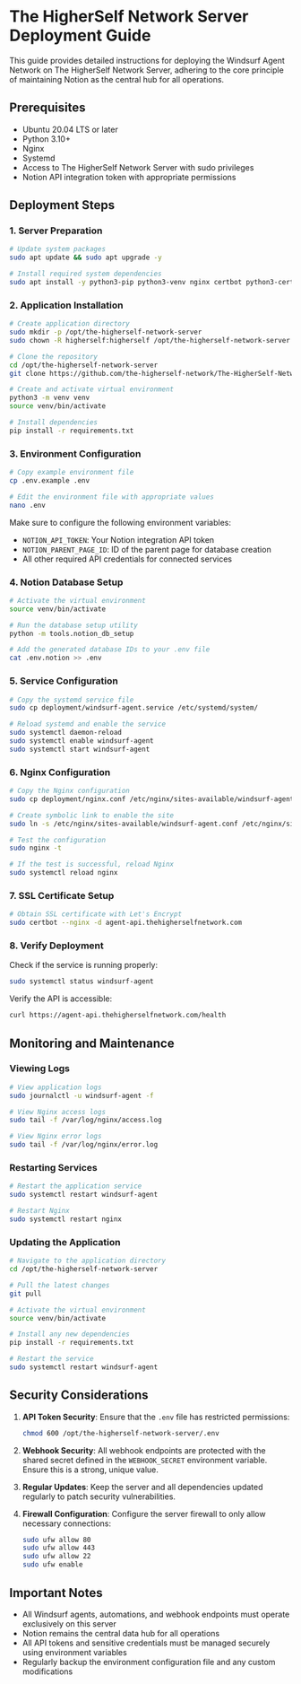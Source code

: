 # The HigherSelf Network Server Deployment Guide

This guide provides detailed instructions for deploying the Windsurf Agent Network on The HigherSelf Network Server, adhering to the core principle of maintaining Notion as the central hub for all operations.

## Prerequisites

- Ubuntu 20.04 LTS or later
- Python 3.10+
- Nginx
- Systemd
- Access to The HigherSelf Network Server with sudo privileges
- Notion API integration token with appropriate permissions

## Deployment Steps

### 1. Server Preparation

```bash
# Update system packages
sudo apt update && sudo apt upgrade -y

# Install required system dependencies
sudo apt install -y python3-pip python3-venv nginx certbot python3-certbot-nginx
```

### 2. Application Installation

```bash
# Create application directory
sudo mkdir -p /opt/the-higherself-network-server
sudo chown -R higherself:higherself /opt/the-higherself-network-server

# Clone the repository
cd /opt/the-higherself-network-server
git clone https://github.com/the-higherself-network/The-HigherSelf-Network-Server.git .

# Create and activate virtual environment
python3 -m venv venv
source venv/bin/activate

# Install dependencies
pip install -r requirements.txt
```

### 3. Environment Configuration

```bash
# Copy example environment file
cp .env.example .env

# Edit the environment file with appropriate values
nano .env
```

Make sure to configure the following environment variables:
- `NOTION_API_TOKEN`: Your Notion integration API token
- `NOTION_PARENT_PAGE_ID`: ID of the parent page for database creation
- All other required API credentials for connected services

### 4. Notion Database Setup

```bash
# Activate the virtual environment
source venv/bin/activate

# Run the database setup utility
python -m tools.notion_db_setup

# Add the generated database IDs to your .env file
cat .env.notion >> .env
```

### 5. Service Configuration

```bash
# Copy the systemd service file
sudo cp deployment/windsurf-agent.service /etc/systemd/system/

# Reload systemd and enable the service
sudo systemctl daemon-reload
sudo systemctl enable windsurf-agent
sudo systemctl start windsurf-agent
```

### 6. Nginx Configuration

```bash
# Copy the Nginx configuration
sudo cp deployment/nginx.conf /etc/nginx/sites-available/windsurf-agent.conf

# Create symbolic link to enable the site
sudo ln -s /etc/nginx/sites-available/windsurf-agent.conf /etc/nginx/sites-enabled/

# Test the configuration
sudo nginx -t

# If the test is successful, reload Nginx
sudo systemctl reload nginx
```

### 7. SSL Certificate Setup

```bash
# Obtain SSL certificate with Let's Encrypt
sudo certbot --nginx -d agent-api.thehigherselfnetwork.com
```

### 8. Verify Deployment

Check if the service is running properly:

```bash
sudo systemctl status windsurf-agent
```

Verify the API is accessible:

```bash
curl https://agent-api.thehigherselfnetwork.com/health
```

## Monitoring and Maintenance

### Viewing Logs

```bash
# View application logs
sudo journalctl -u windsurf-agent -f

# View Nginx access logs
sudo tail -f /var/log/nginx/access.log

# View Nginx error logs
sudo tail -f /var/log/nginx/error.log
```

### Restarting Services

```bash
# Restart the application service
sudo systemctl restart windsurf-agent

# Restart Nginx
sudo systemctl restart nginx
```

### Updating the Application

```bash
# Navigate to the application directory
cd /opt/the-higherself-network-server

# Pull the latest changes
git pull

# Activate the virtual environment
source venv/bin/activate

# Install any new dependencies
pip install -r requirements.txt

# Restart the service
sudo systemctl restart windsurf-agent
```

## Security Considerations

1. **API Token Security**: Ensure that the `.env` file has restricted permissions:
   ```bash
   chmod 600 /opt/the-higherself-network-server/.env
   ```

2. **Webhook Security**: All webhook endpoints are protected with the shared secret defined in the `WEBHOOK_SECRET` environment variable. Ensure this is a strong, unique value.

3. **Regular Updates**: Keep the server and all dependencies updated regularly to patch security vulnerabilities.

4. **Firewall Configuration**: Configure the server firewall to only allow necessary connections:
   ```bash
   sudo ufw allow 80
   sudo ufw allow 443
   sudo ufw allow 22
   sudo ufw enable
   ```

## Important Notes

- All Windsurf agents, automations, and webhook endpoints must operate exclusively on this server
- Notion remains the central data hub for all operations
- All API tokens and sensitive credentials must be managed securely using environment variables
- Regularly backup the environment configuration file and any custom modifications
